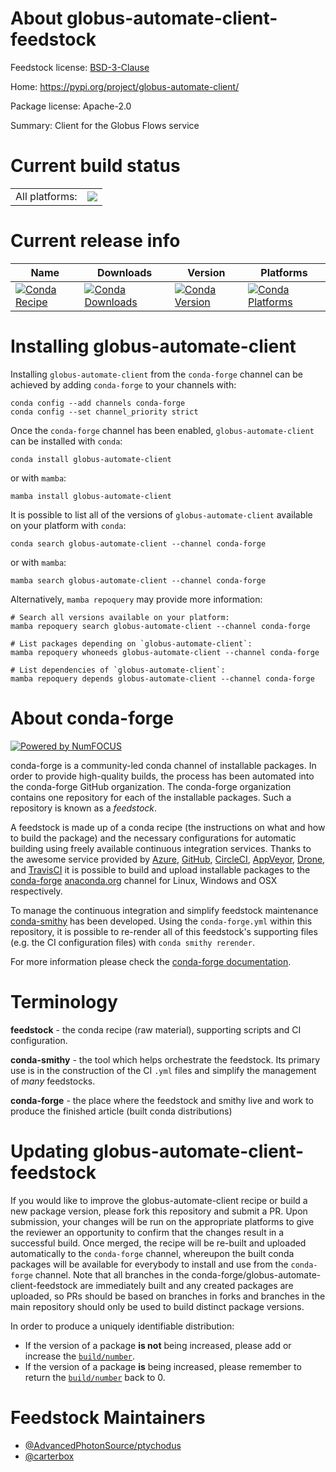 About globus-automate-client-feedstock
======================================

Feedstock license: [BSD-3-Clause](https://github.com/conda-forge/globus-automate-client-feedstock/blob/main/LICENSE.txt)

Home: https://pypi.org/project/globus-automate-client/

Package license: Apache-2.0

Summary: Client for the Globus Flows service

Current build status
====================


<table><tr><td>All platforms:</td>
    <td>
      <a href="https://dev.azure.com/conda-forge/feedstock-builds/_build/latest?definitionId=18194&branchName=main">
        <img src="https://dev.azure.com/conda-forge/feedstock-builds/_apis/build/status/globus-automate-client-feedstock?branchName=main">
      </a>
    </td>
  </tr>
</table>

Current release info
====================

| Name | Downloads | Version | Platforms |
| --- | --- | --- | --- |
| [![Conda Recipe](https://img.shields.io/badge/recipe-globus--automate--client-green.svg)](https://anaconda.org/conda-forge/globus-automate-client) | [![Conda Downloads](https://img.shields.io/conda/dn/conda-forge/globus-automate-client.svg)](https://anaconda.org/conda-forge/globus-automate-client) | [![Conda Version](https://img.shields.io/conda/vn/conda-forge/globus-automate-client.svg)](https://anaconda.org/conda-forge/globus-automate-client) | [![Conda Platforms](https://img.shields.io/conda/pn/conda-forge/globus-automate-client.svg)](https://anaconda.org/conda-forge/globus-automate-client) |

Installing globus-automate-client
=================================

Installing `globus-automate-client` from the `conda-forge` channel can be achieved by adding `conda-forge` to your channels with:

```
conda config --add channels conda-forge
conda config --set channel_priority strict
```

Once the `conda-forge` channel has been enabled, `globus-automate-client` can be installed with `conda`:

```
conda install globus-automate-client
```

or with `mamba`:

```
mamba install globus-automate-client
```

It is possible to list all of the versions of `globus-automate-client` available on your platform with `conda`:

```
conda search globus-automate-client --channel conda-forge
```

or with `mamba`:

```
mamba search globus-automate-client --channel conda-forge
```

Alternatively, `mamba repoquery` may provide more information:

```
# Search all versions available on your platform:
mamba repoquery search globus-automate-client --channel conda-forge

# List packages depending on `globus-automate-client`:
mamba repoquery whoneeds globus-automate-client --channel conda-forge

# List dependencies of `globus-automate-client`:
mamba repoquery depends globus-automate-client --channel conda-forge
```


About conda-forge
=================

[![Powered by
NumFOCUS](https://img.shields.io/badge/powered%20by-NumFOCUS-orange.svg?style=flat&colorA=E1523D&colorB=007D8A)](https://numfocus.org)

conda-forge is a community-led conda channel of installable packages.
In order to provide high-quality builds, the process has been automated into the
conda-forge GitHub organization. The conda-forge organization contains one repository
for each of the installable packages. Such a repository is known as a *feedstock*.

A feedstock is made up of a conda recipe (the instructions on what and how to build
the package) and the necessary configurations for automatic building using freely
available continuous integration services. Thanks to the awesome service provided by
[Azure](https://azure.microsoft.com/en-us/services/devops/), [GitHub](https://github.com/),
[CircleCI](https://circleci.com/), [AppVeyor](https://www.appveyor.com/),
[Drone](https://cloud.drone.io/welcome), and [TravisCI](https://travis-ci.com/)
it is possible to build and upload installable packages to the
[conda-forge](https://anaconda.org/conda-forge) [anaconda.org](https://anaconda.org/)
channel for Linux, Windows and OSX respectively.

To manage the continuous integration and simplify feedstock maintenance
[conda-smithy](https://github.com/conda-forge/conda-smithy) has been developed.
Using the ``conda-forge.yml`` within this repository, it is possible to re-render all of
this feedstock's supporting files (e.g. the CI configuration files) with ``conda smithy rerender``.

For more information please check the [conda-forge documentation](https://conda-forge.org/docs/).

Terminology
===========

**feedstock** - the conda recipe (raw material), supporting scripts and CI configuration.

**conda-smithy** - the tool which helps orchestrate the feedstock.
                   Its primary use is in the construction of the CI ``.yml`` files
                   and simplify the management of *many* feedstocks.

**conda-forge** - the place where the feedstock and smithy live and work to
                  produce the finished article (built conda distributions)


Updating globus-automate-client-feedstock
=========================================

If you would like to improve the globus-automate-client recipe or build a new
package version, please fork this repository and submit a PR. Upon submission,
your changes will be run on the appropriate platforms to give the reviewer an
opportunity to confirm that the changes result in a successful build. Once
merged, the recipe will be re-built and uploaded automatically to the
`conda-forge` channel, whereupon the built conda packages will be available for
everybody to install and use from the `conda-forge` channel.
Note that all branches in the conda-forge/globus-automate-client-feedstock are
immediately built and any created packages are uploaded, so PRs should be based
on branches in forks and branches in the main repository should only be used to
build distinct package versions.

In order to produce a uniquely identifiable distribution:
 * If the version of a package **is not** being increased, please add or increase
   the [``build/number``](https://docs.conda.io/projects/conda-build/en/latest/resources/define-metadata.html#build-number-and-string).
 * If the version of a package **is** being increased, please remember to return
   the [``build/number``](https://docs.conda.io/projects/conda-build/en/latest/resources/define-metadata.html#build-number-and-string)
   back to 0.

Feedstock Maintainers
=====================

* [@AdvancedPhotonSource/ptychodus](https://github.com/orgs/AdvancedPhotonSource/teams/ptychodus/)
* [@carterbox](https://github.com/carterbox/)

